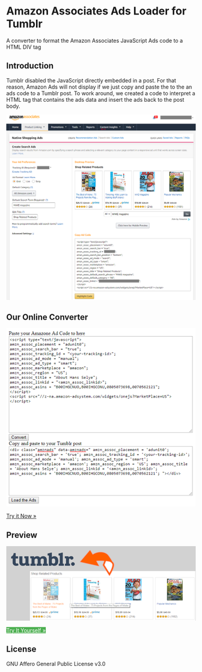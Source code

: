 # Amazon Associates Ads Loader for Tumblr
A converter to format the Amazon Associates JavaScript Ads code to a HTML DIV tag

## Introduction
Tumblr disabled the JavaScript directly embedded in a post. For that reason, Amazon Ads will not display if we just copy and paste the to the an ads code to a Tumblr post. To work around, we created a code to interpret a HTML tag that contains the ads data and insert the ads back to the post body.

![snapshot of amazon associates](/images/snapshot_of_amazon_associates.png)

## Our Online Converter
![snapshot of our javascript to html tag converter](/images/amzn_js2html_converter.png)

<a href="https://chriskyfung.github.io/amzn_assoc_loader_for_tumblr/" target="_blank">Try it Now »</a>

## Preview
![demo of a amazon assoicates ads embedded to a tumblr post](/images/amzn_assoc_loader_for_tumblr.png)

<a href="https://www.w3schools.com/code/tryit.asp?filename=FO5YI2P98JDE" target="_blank" data-src="https://www.w3schools.com/code/tryit.asp?filename=G454SVRZQ3S5" style="color:#FFFFFF;background-color: #4CAF50;">Try It Yourself »</a>

## License
GNU Affero General Public License v3.0
